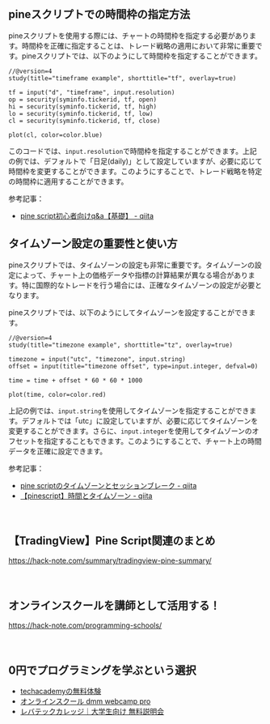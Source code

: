 <!--
title: 【tradingview】pineスクリプト：時間枠とタイムゾーンの設定
tags: tradingview,pine
id: 
private: false
-->

## pineスクリプトでの時間枠の指定方法

pineスクリプトを使用する際には、チャートの時間枠を指定する必要があります。時間枠を正確に指定することは、トレード戦略の適用において非常に重要です。pineスクリプトでは、以下のようにして時間枠を指定することができます。

```pinescript
//@version=4
study(title="timeframe example", shorttitle="tf", overlay=true)

tf = input("d", "timeframe", input.resolution)
op = security(syminfo.tickerid, tf, open)
hi = security(syminfo.tickerid, tf, high)
lo = security(syminfo.tickerid, tf, low)
cl = security(syminfo.tickerid, tf, close)

plot(cl, color=color.blue)
```

このコードでは、`input.resolution`で時間枠を指定することができます。上記の例では、デフォルトで「日足(daily)」として設定していますが、必要に応じて時間枠を変更することができます。このようにすることで、トレード戦略を特定の時間枠に適用することができます。

参考記事：
- [pine script初心者向けq&a【基礎】 - qiita](https://qiita.com/kenchan0130/items/e45116eda6fd53f38311#timeframe%e6%99%82%e9%96%93%e6%9e%a0%e3%82%92%e6%8c%87%e5%ae%9a%e3%81%99%e3%82%8b)

## タイムゾーン設定の重要性と使い方

pineスクリプトでは、タイムゾーンの設定も非常に重要です。タイムゾーンの設定によって、チャート上の価格データや指標の計算結果が異なる場合があります。特に国際的なトレードを行う場合には、正確なタイムゾーンの設定が必要となります。

pineスクリプトでは、以下のようにしてタイムゾーンを設定することができます。

```pinescript
//@version=4
study(title="timezone example", shorttitle="tz", overlay=true)

timezone = input("utc", "timezone", input.string)
offset = input(title="timezone offset", type=input.integer, defval=0)

time = time + offset * 60 * 60 * 1000

plot(time, color=color.red)
```

上記の例では、`input.string`を使用してタイムゾーンを指定することができます。デフォルトでは「utc」に設定していますが、必要に応じてタイムゾーンを変更することができます。さらに、`input.integer`を使用してタイムゾーンのオフセットを指定することもできます。このようにすることで、チャート上の時間データを正確に設定できます。

参考記事：
- [pine scriptのタイムゾーンとセッションブレーク - qiita](https://qiita.com/regidrogado/items/db05831a3d5196c1094f#%e6%99%82%e9%96%93%e6%9e%a0%e3%81%ae%e6%8c%87%e5%ae%9a)
- [【pinescript】時間とタイムゾーン - qiita](https://qiita.com/emo_birb/items/7121e0f4640837d07681#%e7%b5%90%e8%ab%96)

　

## 【TradingView】Pine Script関連のまとめ
https://hack-note.com/summary/tradingview-pine-summary/

　

## オンラインスクールを講師として活用する！
https://hack-note.com/programming-schools/

　

## 0円でプログラミングを学ぶという選択
- [techacademyの無料体験](//af.moshimo.com/af/c/click?a_id=2612475&amp;p_id=1555&amp;pc_id=2816&amp;pl_id=22706&amp;url=https%3a%2f%2ftechacademy.jp%2fhtmlcss-trial%3futm_source%3dmoshimo%26utm_medium%3daffiliate%26utm_campaign%3dtextad)
- [オンラインスクール dmm webcamp pro](//af.moshimo.com/af/c/click?a_id=2612482&amp;p_id=1363&amp;pc_id=2297&amp;pl_id=39999&amp;guid=on)
- [レバテックカレッジ｜大学生向け 無料説明会](//af.moshimo.com/af/c/click?a_id=4071793&p_id=3198&pc_id=7488&pl_id=41848)

